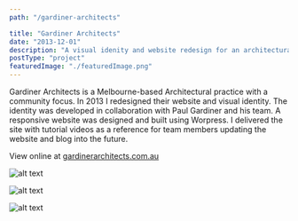 ```yaml
---
path: "/gardiner-architects"

title: "Gardiner Architects"
date: "2013-12-01"
description: "A visual idenity and website redesign for an architectural practice with longevity in mind."
postType: "project"
featuredImage: "./featuredImage.png"
---
```


Gardiner Architects is a Melbourne-based Architectural practice with a community focus. In 2013 I redesigned their website and visual identity. The identity was developed in collaboration with Paul Gardiner and his team. A responsive website was designed and built using Worpress. I delivered the site with tutorial videos as a reference for team members updating the website and blog into the future.

View online at [gardinerarchitects.com.au](https://www.gardinerarchitects.com.au)

![alt text](/gardiner-01.png "TH")

![alt text](/gardiner-02.png "TH")

![alt text](/gardiner-03.png "TH")